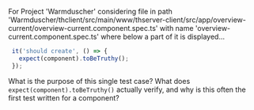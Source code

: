 For Project 'Warmduscher' considering file in path 'Warmduscher/thclient/src/main/www/thserver-client/src/app/overview-current/overview-current.component.spec.ts' with name 'overview-current.component.spec.ts' where below a part of it is displayed...

```typescript
 it('should create', () => {
   expect(component).toBeTruthy();
 });
```

What is the purpose of this single test case?  What does `expect(component).toBeTruthy()` actually verify, and why is this often the first test written for a component?